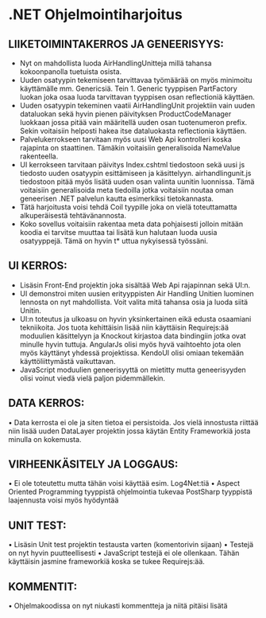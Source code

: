# .NET Ohjelmointiharjoitus #

## LIIKETOIMINTAKERROS JA GENEERISYYS: ##

* Nyt on mahdollista luoda AirHandlingUnitteja millä tahansa kokoonpanolla tuetuista osista. 
* Uuden osatyypin tekemiseen tarvittavaa työmäärää on myös minimoitu käyttämälle mm. Genericsiä. Tein 1. Generic tyyppisen PartFactory<T> luokan joka osaa luoda tarvittavan tyyppisen osan reflectioniä käyttäen. 
* Uuden osatyypin tekeminen vaatii AirHandlingUnit projektiin vain uuden dataluokan sekä hyvin pienen päivityksen ProductCodeManager<T> luokkaan jossa pitää vain määritellä uuden osan tuotenumeron prefix. Sekin voitaisiin helposti hakea itse dataluokasta reflectionia käyttäen. 
* Palvelukerrokseen tarvitaan myös uusi Web Api kontrolleri koska rajapinta on staattinen. Tämäkin voitaisiin generalisoida NameValue rakenteella.
* UI kerrokseen tarvitaan päivitys Index.cshtml tiedostoon sekä uusi js tiedosto uuden osatyypin esittämiseen ja käsittelyyn. airhandlingunit.js tiedostoon pitää myös lisätä uuden osan valinta uunitin luonnissa. Tämä voitaisiin generalisoida meta tiedoilla jotka voitaisiin noutaa oman geneerisen .NET palvelun kautta esimerkiksi tietokannasta.
* Tätä harjoitusta voisi tehdä Coil tyypille joka on vielä toteuttamatta alkuperäisestä tehtävänannosta.
* Koko sovellus voitaisiin rakentaa meta data pohjaisesti jolloin mitään koodia ei tarvitse muuttaa tai lisätä kun halutaan luoda uusia osatyyppejä. Tämä on hyvin t* uttua nykyisessä työssäni. 

## UI KERROS: ##
* Lisäsin Front-End projektin joka sisältää Web Api rajapinnan sekä UI:n.
* UI demonstroi miten uusien erityyppisten Air Handling Unitien luominen lennosta on nyt mahdollista. Voit valita mitä tahansa osia ja luoda siitä Unitin.
* UI:n toteutus ja ulkoasu on hyvin yksinkertainen eikä edusta osaamiani tekniikoita. Jos tuota kehittäisin lisää niin käyttäisin Requirejs:ää moduulien käsittelyyn ja Knockout kirjastoa data bindingiin jotka ovat minulle hyvin tuttuja. AngularJs olisi myös hyvä vaihtoehto jota olen myös käyttänyt yhdessä projektissa. KendoUI olisi omiaan tekemään käyttöliittymästä vaikuttavan.
* JavaScript moduulien geneerisyyttä on mietitty mutta geneerisyyden olisi voinut viedä vielä paljon pidemmällekin. 

## DATA KERROS: ##
•	Data kerrosta ei ole ja siten tietoa ei persistoida. Jos vielä innostusta riittää niin lisää uuden DataLayer projektin jossa käytän Entity Frameworkiä josta minulla on kokemusta.

## VIRHEENKÄSITELY JA LOGGAUS: ##
•	Ei ole toteutettu mutta tähän voisi käyttää esim. Log4Net:tiä
•	Aspect Oriented Programming tyyppistä ohjelmointia tukevaa PostSharp tyyppistä laajennusta voisi myös hyödyntää

## UNIT TEST: ##
•	Lisäsin Unit test projektin testausta varten (komentorivin sijaan)
•	Testejä on nyt hyvin puutteellisesti
•	JavaScript testejä ei ole ollenkaan. Tähän käyttäisin jasmine frameworkiä koska se tukee Requirejs:ää.

## KOMMENTIT: ##
•	Ohjelmakoodissa on nyt niukasti kommentteja ja niitä pitäisi lisätä